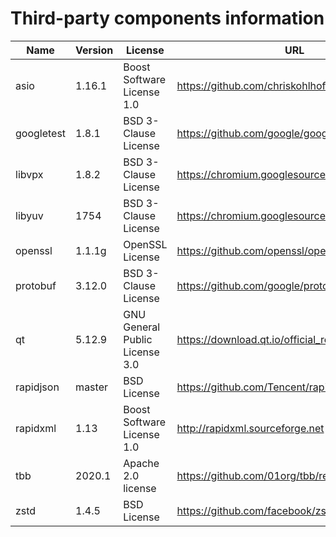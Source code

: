 Third-party components information
==================================

| Name       | Version | License                        | URL                                              |
|------------|---------|--------------------------------|--------------------------------------------------|
| asio       | 1.16.1  | Boost Software License 1.0     | https://github.com/chriskohlhoff/asio/releases   |
| googletest | 1.8.1   | BSD 3-Clause License           | https://github.com/google/googletest/releases    |
| libvpx     | 1.8.2   | BSD 3-Clause License           | https://chromium.googlesource.com/webm/libvpx    |
| libyuv     | 1754    | BSD 3-Clause License           | https://chromium.googlesource.com/libyuv/libyuv  |
| openssl    | 1.1.1g  | OpenSSL License                | https://github.com/openssl/openssl/releases      |
| protobuf   | 3.12.0  | BSD 3-Clause License           | https://github.com/google/protobuf/releases      |
| qt         | 5.12.9  | GNU General Public License 3.0 | https://download.qt.io/official_releases/qt/5.12 |
| rapidjson  | master  | BSD License                    | https://github.com/Tencent/rapidjson/releases    |
| rapidxml   | 1.13    | Boost Software License 1.0     | http://rapidxml.sourceforge.net                  |
| tbb        | 2020.1  | Apache 2.0 license             | https://github.com/01org/tbb/releases            |
| zstd       | 1.4.5   | BSD License                    | https://github.com/facebook/zstd/releases        |
